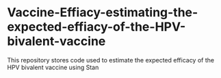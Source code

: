 # Vaccine-Effiacy-estimating-the-expected-effiacy-of-the-HPV-bivalent-vaccine
This repository stores code used to estimate the expected efficacy of the HPV bivalent vaccine using Stan
